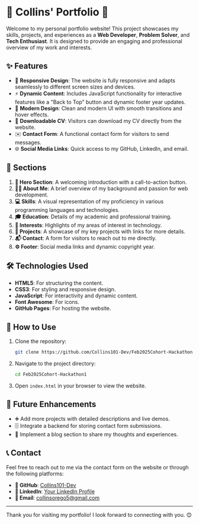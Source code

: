 # 🌟 Collins' Portfolio 🌟

Welcome to my personal portfolio website! This project showcases my skills, projects, and experiences as a **Web Developer**, **Problem Solver**, and **Tech Enthusiast**. It is designed to provide an engaging and professional overview of my work and interests.

## ✨ Features

- 📱 **Responsive Design**: The website is fully responsive and adapts seamlessly to different screen sizes and devices.
- ⚡ **Dynamic Content**: Includes JavaScript functionality for interactive features like a "Back to Top" button and dynamic footer year updates.
- 🎨 **Modern Design**: Clean and modern UI with smooth transitions and hover effects.
- 📄 **Downloadable CV**: Visitors can download my CV directly from the website.
- ✉️ **Contact Form**: A functional contact form for visitors to send messages.
- 🌐 **Social Media Links**: Quick access to my GitHub, LinkedIn, and email.

## 📂 Sections

1. **👋 Hero Section**: A welcoming introduction with a call-to-action button.
2. **🧑‍💻 About Me**: A brief overview of my background and passion for web development.
3. **💻 Skills**: A visual representation of my proficiency in various programming languages and technologies.
4. **🎓 Education**: Details of my academic and professional training.
5. **🚀 Interests**: Highlights of my areas of interest in technology.
6. **📁 Projects**: A showcase of my key projects with links for more details.
7. **📬 Contact**: A form for visitors to reach out to me directly.
8. **⚙️ Footer**: Social media links and dynamic copyright year.

## 🛠️ Technologies Used

- **HTML5**: For structuring the content.
- **CSS3**: For styling and responsive design.
- **JavaScript**: For interactivity and dynamic content.
- **Font Awesome**: For icons.
- **GitHub Pages**: For hosting the website.

## 🚀 How to Use

1. Clone the repository:
   ```bash
   git clone https://github.com/Collins101-Dev/Feb2025Cohort-Hackathon1.git
   ```
2. Navigate to the project directory:
   ```bash
   cd Feb2025Cohort-Hackathon1
   ```
3. Open `index.html` in your browser to view the website.

## 🌟 Future Enhancements

- ➕ Add more projects with detailed descriptions and live demos.
- 🗄️ Integrate a backend for storing contact form submissions.
- 📝 Implement a blog section to share my thoughts and experiences.

## 📞 Contact

Feel free to reach out to me via the contact form on the website or through the following platforms:

- **🐙 GitHub**: [Collins101-Dev](https://github.com/Collins101-Dev)
- **💼 LinkedIn**: [Your LinkedIn Profile](https://linkedin.com/in/)
- **📧 Email**: [collinsorego5@gmail.com](mailto:collinsorego5@gmail.com)

---

Thank you for visiting my portfolio! I look forward to connecting with you. 😊